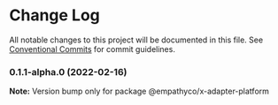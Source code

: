 # Change Log

All notable changes to this project will be documented in this file. See
[Conventional Commits](https://conventionalcommits.org) for commit guidelines.

### 0.1.1-alpha.0 (2022-02-16)

**Note:** Version bump only for package @empathyco/x-adapter-platform
